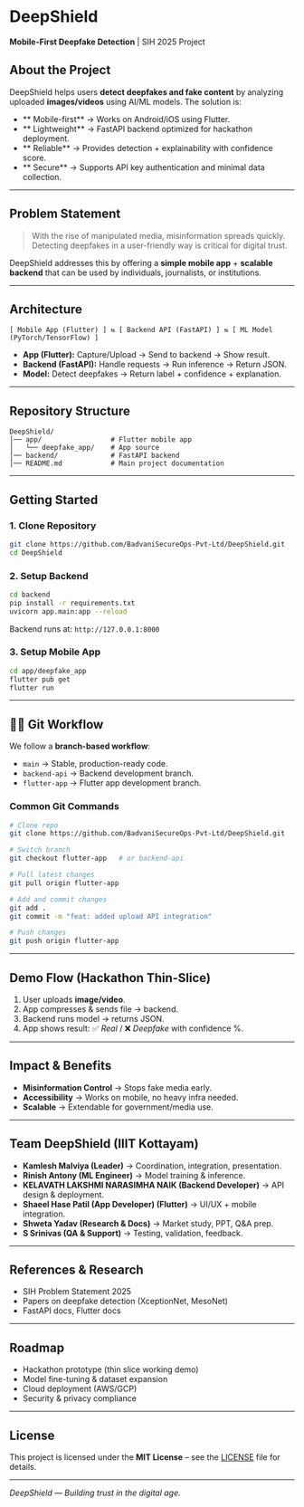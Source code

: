 #  DeepShield

**Mobile-First Deepfake Detection** | SIH 2025 Project

##  About the Project

DeepShield helps users **detect deepfakes and fake content** by analyzing uploaded **images/videos** using AI/ML models.
The solution is:

* ** Mobile-first** → Works on Android/iOS using Flutter.
* ** Lightweight** → FastAPI backend optimized for hackathon deployment.
* ** Reliable** → Provides detection + explainability with confidence score.
* ** Secure** → Supports API key authentication and minimal data collection.

---

##  Problem Statement

> With the rise of manipulated media, misinformation spreads quickly. Detecting deepfakes in a user-friendly way is critical for digital trust.

DeepShield addresses this by offering a **simple mobile app** + **scalable backend** that can be used by individuals, journalists, or institutions.

---

##  Architecture

```
[ Mobile App (Flutter) ] ⇆ [ Backend API (FastAPI) ] ⇆ [ ML Model (PyTorch/TensorFlow) ]
```

* **App (Flutter):** Capture/Upload → Send to backend → Show result.
* **Backend (FastAPI):** Handle requests → Run inference → Return JSON.
* **Model:** Detect deepfakes → Return label + confidence + explanation.

---

##  Repository Structure

```
DeepShield/
│── app/                 # Flutter mobile app
│   └── deepfake_app/    # App source
│── backend/             # FastAPI backend
│── README.md            # Main project documentation
```

---

##  Getting Started

### 1. Clone Repository

```bash
git clone https://github.com/BadvaniSecureOps-Pvt-Ltd/DeepShield.git
cd DeepShield
```

### 2. Setup Backend

```bash
cd backend
pip install -r requirements.txt
uvicorn app.main:app --reload
```

Backend runs at:
`http://127.0.0.1:8000`

### 3. Setup Mobile App

```bash
cd app/deepfake_app
flutter pub get
flutter run
```

---

## 👩‍💻 Git Workflow

We follow a **branch-based workflow**:

* `main` → Stable, production-ready code.
* `backend-api` → Backend development branch.
* `flutter-app` → Flutter app development branch.

### Common Git Commands

```bash
# Clone repo
git clone https://github.com/BadvaniSecureOps-Pvt-Ltd/DeepShield.git

# Switch branch
git checkout flutter-app   # or backend-api

# Pull latest changes
git pull origin flutter-app

# Add and commit changes
git add .
git commit -m "feat: added upload API integration"

# Push changes
git push origin flutter-app
```

---

##  Demo Flow (Hackathon Thin-Slice)

1. User uploads **image/video**.
2. App compresses & sends file → backend.
3. Backend runs model → returns JSON.
4. App shows result: ✅ *Real* / ❌ *Deepfake* with confidence %.

---

##  Impact & Benefits

* **Misinformation Control** → Stops fake media early.
* **Accessibility** → Works on mobile, no heavy infra needed.
* **Scalable** → Extendable for government/media use.

---

##  Team DeepShield (IIIT Kottayam)

* **Kamlesh Malviya (Leader)** → Coordination, integration, presentation.
* **Rinish Antony (ML Engineer)** → Model training & inference.
* **KELAVATH LAKSHMI NARASIMHA NAIK (Backend Developer)** → API design & deployment.
* **Shaeel Hase Patil (App Developer) (Flutter)** → UI/UX + mobile integration.
* **Shweta Yadav (Research & Docs)** → Market study, PPT, Q\&A prep.
* **S Srinivas (QA & Support)** → Testing, validation, feedback.

---

##  References & Research

* SIH Problem Statement 2025
* Papers on deepfake detection (XceptionNet, MesoNet)
* FastAPI docs, Flutter docs

---

##  Roadmap

*  Hackathon prototype (thin slice working demo)
*  Model fine-tuning & dataset expansion
*  Cloud deployment (AWS/GCP)
*  Security & privacy compliance

---

##  License

This project is licensed under the **MIT License** – see the [LICENSE](LICENSE) file for details.

---

 *DeepShield — Building trust in the digital age.*
